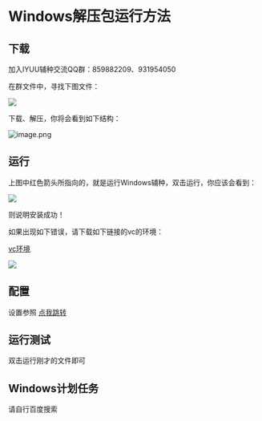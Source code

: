 # Windows解压包运行方法


## 下载

加入IYUU辅种交流QQ群：859882209、931954050

在群文件中，寻找下图文件：

![](https://i.loli.net/2020/10/11/nL2xQj6fdXZFIy8.png)

下载、解压，你将会看到如下结构：

![image.png](https://i.loli.net/2020/10/11/O2D3uSgxLhmZEdF.png)

## 运行

上图中红色箭头所指向的，就是运行Windows辅种，双击运行，你应该会看到：

![](https://cdn.iyuu.cn/usr/uploads/2020/03/2325595327.png)

则说明安装成功！

如果出现如下错误，请下载如下链接的vc的环境：

[vc环境](https://support.microsoft.com/zh-cn/help/2977003/the-latest-supported-visual-c-downloads)

![](https://i.loli.net/2020/10/13/TYdjCq9PoNDtHIQ.png)

## 配置

设置参照 [点我跳转](https://github.com/AnthonyMSen/IYUUGuide/blob/main/3.%E9%85%8D%E7%BD%AE%E6%96%87%E4%BB%B6%E7%BC%96%E8%BE%91.md)

## 运行测试

双击运行刚才的文件即可

## Windows计划任务

请自行百度搜索